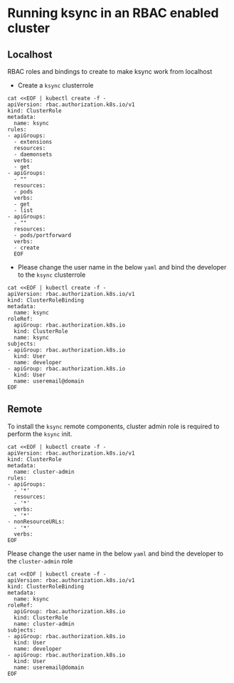 # Running ksync in an RBAC enabled cluster

## Localhost
RBAC roles and bindings to create to make ksync work from localhost

- Create a `ksync` clusterrole

```
cat <<EOF | kubectl create -f -
apiVersion: rbac.authorization.k8s.io/v1
kind: ClusterRole
metadata:
  name: ksync
rules:
- apiGroups:
  - extensions
  resources:
  - daemonsets
  verbs:
  - get
- apiGroups:
  - ""
  resources:
  - pods
  verbs:
  - get
  - list
- apiGroups:
  - ""
  resources:
  - pods/portforward
  verbs:
  - create
  EOF
 ```

- Please change the user name in the below `yaml` and bind the developer to the `ksync` clusterrole

```
cat <<EOF | kubectl create -f -
apiVersion: rbac.authorization.k8s.io/v1
kind: ClusterRoleBinding
metadata:
  name: ksync
roleRef:
  apiGroup: rbac.authorization.k8s.io
  kind: ClusterRole
  name: ksync
subjects:
- apiGroup: rbac.authorization.k8s.io
  kind: User
  name: developer
- apiGroup: rbac.authorization.k8s.io
  kind: User
  name: useremail@domain
EOF
```

## Remote

To install the `ksync` remote components, cluster admin role is required to perform the `ksync` init.
```
cat <<EOF | kubectl create -f -
apiVersion: rbac.authorization.k8s.io/v1
kind: ClusterRole
metadata:
  name: cluster-admin
rules:
- apiGroups:
  - '*'
  resources:
  - '*'
  verbs:
  - '*'
- nonResourceURLs:
  - '*'
  verbs:
EOF
```

Please change the user name in the below `yaml` and bind the developer to the `cluster-admin` role
```
cat <<EOF | kubectl create -f -
apiVersion: rbac.authorization.k8s.io/v1
kind: ClusterRoleBinding
metadata:
  name: ksync
roleRef:
  apiGroup: rbac.authorization.k8s.io
  kind: ClusterRole
  name: cluster-admin
subjects:
- apiGroup: rbac.authorization.k8s.io
  kind: User
  name: developer
- apiGroup: rbac.authorization.k8s.io
  kind: User
  name: useremail@domain
EOF
```
